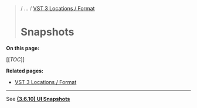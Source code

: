 > / ... / [VST 3 Locations / Format](../Locations+Format/Index.md)
> 
> # Snapshots

**On this page:**

[[_TOC_]]

**Related pages:**

- [VST 3 Locations / Format](../Locations+Format/Index.md)

---

See **[(3.6.10) UI Snapshots](../Change+History/3.6.10/UI+Snapshots.html)**